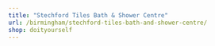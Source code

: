 ```yaml
---
title: "Stechford Tiles Bath & Shower Centre"
url: /birmingham/stechford-tiles-bath-and-shower-centre/
shop: doityourself
---
```

